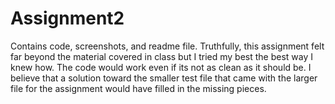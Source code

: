 # Assignment2
Contains code, screenshots, and readme file. 
Truthfully, this assignment felt far beyond the material covered in class but I tried my best the best way I knew how. The code would work even if its not as clean as it should be.
I believe that a solution toward the smaller test file that came with the larger file for the assignment would have filled in the missing pieces.
